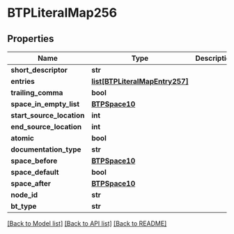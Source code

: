 # BTPLiteralMap256

## Properties
Name | Type | Description | Notes
------------ | ------------- | ------------- | -------------
**short_descriptor** | **str** |  | [optional] 
**entries** | [**list[BTPLiteralMapEntry257]**](BTPLiteralMapEntry257.md) |  | [optional] 
**trailing_comma** | **bool** |  | [optional] 
**space_in_empty_list** | [**BTPSpace10**](BTPSpace10.md) |  | [optional] 
**start_source_location** | **int** |  | [optional] 
**end_source_location** | **int** |  | [optional] 
**atomic** | **bool** |  | [optional] 
**documentation_type** | **str** |  | [optional] 
**space_before** | [**BTPSpace10**](BTPSpace10.md) |  | [optional] 
**space_default** | **bool** |  | [optional] 
**space_after** | [**BTPSpace10**](BTPSpace10.md) |  | [optional] 
**node_id** | **str** |  | [optional] 
**bt_type** | **str** |  | [optional] 

[[Back to Model list]](../README.md#documentation-for-models) [[Back to API list]](../README.md#documentation-for-api-endpoints) [[Back to README]](../README.md)


